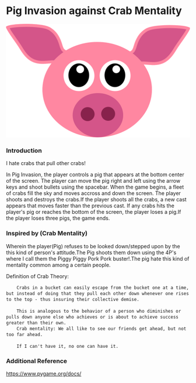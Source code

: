 # Pig Invasion against Crab Mentality

![crab mentality](assets/images/anticrab.png?raw=true "crabs")

### Introduction

I hate crabs that pull other crabs!

In Pig Invasion, the player controls a pig that appears
at the bottom center of the screen. The player can move the pig
right and left using the arrow keys and shoot bullets using the spacebar.
When the game begins, a fleet of crabs fill the sky and moves accross and
down the screen. The player shoots and destroys the crabs.If the player
shoots all the crabs, a new cast appears that moves faster than the previous cast.
If any crabs hits the player's pig or reaches the bottom of the screen,
the player loses a pig.If the player loses three pigs, the game ends.

### Inspired by (Crab Mentality)

Wherein the player(Pig) refuses to be looked down/stepped upon by the this kind of person's attitude.The Pig shoots them down using the 4P's where I call them the Piggy Piggy Pork Pork buster!.The pig hate this kind of mentality common among a certain people.

Definition of Crab Theory:

        Crabs in a bucket can easily escape from the bucket one at a time, but instead of doing that they pull each other down whenever one rises to the top - thus insuring their collective demise.

        This is analogous to the behavior of a person who diminishes or pulls down anyone else who achieves or is about to achieve success greater than their own.
        Crab mentality: We all like to see our friends get ahead, but not too far ahead.

        If I can't have it, no one can have it.

### Additional Reference

https://www.pygame.org/docs/

